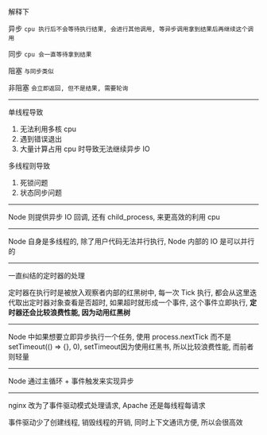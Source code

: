 解释下

异步 `cpu 执行后不会等待执行结果, 会进行其他调用, 等异步调用拿到结果后再继续这个调用`

同步 `cpu 会一直等待拿到结果`

阻塞 `与同步类似`

非阻塞 `会立即返回, 但不是结果, 需要轮询`

---

单线程导致

1. 无法利用多核 cpu
2. 遇到错误退出
3. 大量计算占用 cpu 时导致无法继续异步 IO

多线程则导致

1. 死锁问题
2. 状态同步问题

---

Node 则提供异步 IO 回调, 还有 child_process, 来更高效的利用 cpu

---

Node 自身是多线程的, 除了用户代码无法并行执行, Node 内部的 IO 是可以并行的

---

一直纠结的定时器的处理

定时器在执行时是被放入观察者内部的红黑树中, 每一次 Tick 执行, 都会从这里迭代取出定时器对象查看是否超时, 如果超时就形成一个事件, 这个事件立即执行, **定时器还会比较浪费性能, 因为动用红黑树**

---

Node 中如果想要立即异步执行一个任务, 使用 process.nextTick 而不是 setTimeout(() => {}, 0), setTimeout因为使用红黑书, 所以比较浪费性能, 而前者则轻量

---

Node 通过主循环 + 事件触发来实现异步

---

nginx 改为了事件驱动模式处理请求, Apache 还是每线程每请求

事件驱动少了创建线程, 销毁线程的开销, 同时上下文通讯方便, 所以会很高效



